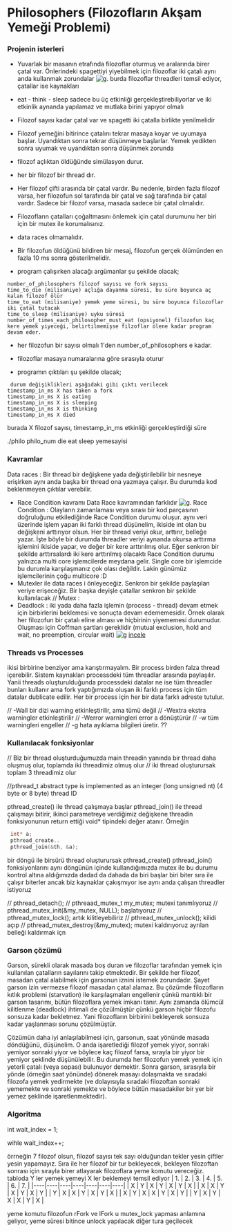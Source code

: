 # Philosophers (Filozofların Akşam Yemeği Problemi)

### Projenin isterleri

- Yuvarlak bir masanın etrafında filozoflar oturmuş ve aralarında birer çatal var. Önlerindeki spagettiyi yiyebilmek için filozoflar iki çatalı aynı anda kullanmak zorundalar
![g](denemeler/An_illustration_of_the_dining_philosophers_problem.png).
burda filozoflar threadleri temsil ediyor, çatallar ise kaynakları
-  eat - think - sleep sadece bu üç etkinliği gerçekleştirebiliyorlar ve iki etkinlik aynanda yapılamaz ve mutlaka birini yapıyor olmalı
-  Filozof sayısı kadar çatal var ve spagetti iki çatalla birlikte yenilmelidir
- Filozof yemeğini bitirince çatalını tekrar masaya koyar ve uyumaya başlar. Uyandıktan sonra tekrar düşünmeye başlarlar. Yemek yedikten sonra uyumak ve uyandıktan sonra düşünmek zorunda
- filozof açlıktan öldüğünde simülasyon durur.
- her bir filozof bir thread dır.
- Her filozof çifti arasında bir çatal vardır. Bu nedenle, birden fazla filozof varsa, her filozofun sol tarafında bir çatal ve sağ tarafında bir çatal vardır. Sadece bir filozof varsa, masada sadece bir çatal olmalıdır.
- Filozofların çatalları çoğaltmasını önlemek için çatal durumunu her biri için bir mutex ile korumalısınız.
- data races olmamalıdır.
- Bir filozofun öldüğünü bildiren bir mesaj, filozofun gerçek ölümünden en fazla 10 ms sonra gösterilmelidir.

- program çalışırken alacağı argümanlar şu şekilde olacak;
```
number_of_philosophers filozof sayısı ve fork sayısı
time_to_die (milisaniye) açlığa dayanma süresi, bu süre boyunca aç kalan filozof ölür
time_to_eat (milisaniye) yemek yeme süresi, bu süre boyunca filozoflar iki çatal tutacak
time_to_sleep (milisaniye) uyku süresi
number_of_times_each_philosopher_must_eat (opsiyonel) filozofun kaç kere yemek yiyeceği, belirtilmemişse filzoflar ölene kadar program devam eder.
```

- her filozofun bir sayısı olmalı 1'den number_of_philosophers e kadar. 
- filozoflar masaya numaralarına göre sırasıyla oturur

- programın çıktıları şu şekilde olacak;
```
 durum değişiklikleri aşağıdaki gibi çıktı verilecek
timestamp_in_ms X has taken a fork
timestamp_in_ms X is eating
timestamp_in_ms X is sleeping
timestamp_in_ms X is thinking
timestamp_in_ms X died
```
burada X filozof sayısı, timestamp_in_ms etkinliği 
gerçekleştirdiği süre

./philo philo_num die eat sleep yemesayisi

### Kavramlar

Data races : Bir thread bir değişkene yada değiştirilebilir bir nesneye erişirken aynı anda başka bir thread ona yazmaya çalışır. Bu durumda kod beklenmeyen çıktılar verebilir.
- Race Condition kavramı Data Race kavramından farklıdır
![g](denemeler/Data%20Races%20vs%20Race%20Condition.png).
Race Condition : Olayların zamanlaması veya sırası bir kod parçasının doğruluğunu etkilediğinde Race Condition durumu oluşur.
 aynı veri üzerinde işlem yapan iki farklı thread düşünelim, ikiside int olan bu değişkeni arttırıyor olsun. Her bir thread veriyi okur, arttırır, belleğe yazar. İşte böyle bir durumda threadler veriyi aynanda okursa arttırma işlemini ikiside yapar, ve değer bir kere arttırılmış olur. Eğer senkron bir şekilde arttırsalardı iki kere arttırılmış olacaktı
Race Condition durumu yalnızca multi core işlemcilerde meydana gelir. Single core bir işlemcide bu durumla karşılaşmanız çok olası değildir. Lakin günümüz işlemcilerinin çoğu multicore :D
- Mutexler ile data races i önleyeceğiz. Senkron bir şekilde paylaşılan veriye erişeceğiz. Bir başka deyişle çatallar senkron bir şekilde kullanılacak
// Mutex : 
- Deadlock : iki yada daha fazla işlemin (process - thread) devam etmek için birbirlerini beklemesi ve sonuçta devam edememesidir. Örnek olarak her filozofun bir çatalı eline alması ve hiçbirinin yiyememesi durumudur.
Oluşması için Coffman şartları gereklidir (mutual exclusion, hold and wait, no preemption, circular wait)
![g](denemeler/deadlock.png)
[incele](https://www.geeksforgeeks.org/introduction-of-deadlock-in-operating-system/)
### Threads vs Processes
ikisi birbirine benziyor ama karıştırmayalım. Bir process birden falza thread içerebilir. Sistem kaynakları processdeki tüm threadlar arasında paylaşılır. Yanii threads oluşturulduğunda processdeki datalar ne ise tüm threadler bunları kullanır ama fork yaptığımızda oluşan iki farklı process için tüm datalar dublicate edilir. Her bir process için her bir data farklı adreste tutulur.

// -Wall bir dizi warning etkinleştirilir, ama tümü değil
// -Wextra ekstra warningler etkinleştirilir
// -Werror warningleri error a dönüştürür
// -w tüm warningleri engeller
// -g hata ayıklama bilgileri üretir. ??

### Kullanılacak fonksiyonlar

 // Biz bir thread oluşturduğumuzda main threadin yanında bir thread daha oluşmuş olur, toplamda iki threadimiz olmuş olur
// iki thread oluşturursak toplam 3 threadimiz olur

//pthread_t abstract type is implemented as an integer (long unsigned nt) (4 byte or 8 byte) thread ID

pthread_create() ile thread çalışmaya başlar
pthread_join() ile thread çalışmayı bitirir, ikinci parametreye verdiğimiz değişkene
threadin fonksiyonunun return ettiği void* tipindeki değer atanır. Örneğin
```C
 int* a;
 pthread_create..
 pthread_join(&th, &a);
```
bir döngü ile birsürü thread oluşturursak
pthread_create() pthread_join() fonksiyonlarını aynı döngünün içinde kullandığımızda mutex ile bu durumu kontrol altına aldığımızda dadad da dahada da biri başlar biri biter sıra ile çalışır biterler
ancak biz kaynaklar çakışmıyor ise aynı anda çalışan threadler istiyoruz


// pthread_detach();
// pthreaad_mutex_t my_mutex; mutexi tanımlıyoruz
// pthread_mutex_init(&my_mutex, NULL); başlatıyoruz
// pthread_mutex_lock(); artık kilitleyebiliriz
// pthread_mutex_unlock(); kilidi açıp 
// pthread_mutex_destroy(&my_mutex); mutexi kaldırıyoruz ayrılan belleği kaldırmak içn 

### Garson çözümü

Garson, sürekli olarak masada boş duran ve filozoflar tarafından yemek için kullanılan çatalların sayılarını takip etmektedir. Bir şekilde her filozof, masadan çatal alabilmek için garsonun iznini istemek zorundadır. Şayet garson izin vermezse filozof masadan çatal alamaz. Bu çözümde filozofların kıtlık problemi (starvation) ile karşılaşmaları engellenir çünkü mantıklı bir garson tasarımı, bütün filozoflara yemek imkanı tanır. Aynı zamanda ölümcül kilitlenme (deadlock) ihtimali de çözülmüştür çünkü garson hiçbir filozofu sonsuza kadar bekletmez. Yani filozofların birbirini bekleyerek sonsuza kadar yaşlanması sorunu çözülmüştür.

Çözümün daha iyi anlaşılabilmesi için, garsonun, saat yönünde masada döndüğünü, düşünelim. O anda işaretlediği filozof yemek yiyor, sonraki yemiyor sonraki yiyor ve böylece kaç filozof farsa, sırayla bir yiyor bir yemiyor şeklinde düşünülebilir. Bu durumda her filozofun yemek yemek için yeterli çatalı (veya sopası) bulunuyor demektir. Sonra garson, sırasıyla bir yönde (örneğin saat yönünde) dönerek masayı dolaşmakta ve sıradaki filozofa yemek yedirmekte (ve dolayısıyla sıradaki filozoftan sonraki yememekte ve sonraki yemekte ve böylece bütün masadakiler bir yer bir yemez şeklinde işaretlenmektedir).
### Algoritma
int wait_index = 1;

wihle  wait_index++;

örrneğin 7 filozof olsun, filozof sayısı tek sayı olduğundan tekler yesin çiftler yesin yapamayız. Sıra ile her filozof bir tur bekleyecek, bekleyen filozoftan sonrası için sırayla birer atlayarak filozoflara yeme komutu vereceğiz.
tabloda Y ler yemek yemeyi
X ler beklemeyi temsil ediyor
| 1. | 2. | 3. | 4. | 5. | 6. | 7. |
|----|----|----|----|----|----|----|
| X  | Y  | X  | Y  | X  | Y  | X  |
| X  | X  | Y  | X  | Y  | X  | Y  |
| Y  | X  | X  | Y  | X  | Y  | X  |
| X  | Y  | X  | X  | Y  | X  | Y  |
| Y  | X  | Y  | X  | X  | Y  | X  |

yeme komutu filozofun rFork ve lFork u mutex_lock yapması anlamına geliyor, yeme süresi bitince unlock yapılacak diğer tura geçilecek